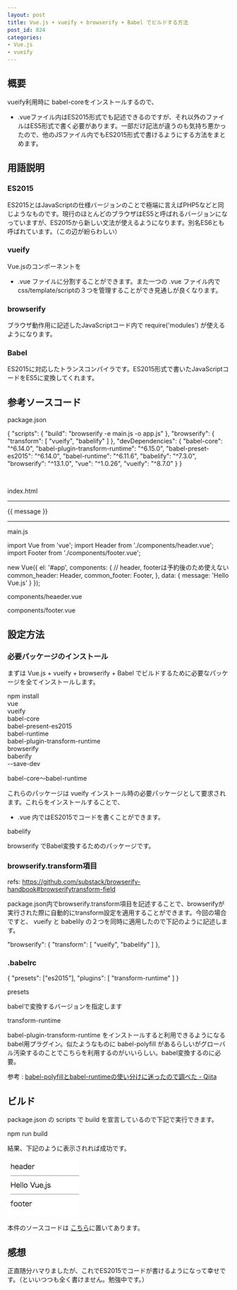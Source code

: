 ```yaml
---
layout: post
title: Vue.js + vueify + browserify + Babel でビルドする方法
post_id: 824
categories: 
- Vue.js
- vueify
---
```


## 概要


vueify利用時に
babel-coreをインストールするので、
*  .vueファイル内はES2015形式でも記述できるのですが、それ以外のファイルはES5形式で書く必要があります。一部だけ記法が違うのも気持ち悪かったので、他のJSファイル内でもES2015形式で書けるようにする方法をまとめます。


## 用語説明



### ES2015


ES2015とはJavaScriptの仕様バージョンのことで極端に言えばPHP5などと同じようなものです。現行のほとんどのブラウザはES5と呼ばれるバージョンになっていますが、ES2015から新しい文法が使えるようになります。別名ES6とも呼ばれています。（この辺が紛らわしい）


### vueify


Vue.jsのコンポーネントを 
*  .vue ファイルに分割することができます。また一つの 
.vue ファイル内でcss/template/scriptの３つを管理することができ見通しが良くなります。


### browserify


ブラウザ動作用に記述したJavaScriptコード内で 
require('modules') が使えるようになります。


### Babel


ES2015に対応したトランスコンパイラです。ES2015形式で書いたJavaScriptコードをES5に変換してくれます。


## 参考ソースコード


package.json


{
  "scripts": {
    "build": "browserify -e main.js -o app.js"
  },
  "browserify": {
    "transform": [
      "vueify",
      "babelify"
      ]
  },
  "devDependencies": {
    "babel-core": "^6.14.0",
    "babel-plugin-transform-runtime": "^6.15.0",
    "babel-preset-es2015": "^6.14.0",
    "babel-runtime": "^6.11.6",
    "babelify": "^7.3.0",
    "browserify": "^13.1.0",
    "vue": "^1.0.26",
    "vueify": "^8.7.0"
  }
}

 

index.html


<!DOCTYPE html>
<html>
<head>
<meta charset="utf-8" />
<title></title>
</head>
<body>
<div id="app">
  <common_header></common_header>
  <hr />
  {{ message }}
  <hr />
  <common_footer></common_footer>
</div>
<script src="app.js"></script>
</body>
</html>

main.js


import Vue from 'vue';
import Header from './components/header.vue';
import Footer from './components/footer.vue';

new Vue({
  el: '#app',
  components: {
    // header, footerは予約後のため使えない
    common_header: Header,
    common_footer: Footer,
  },
  data: {
    message: 'Hello Vue.js'
  }
});

components/heaeder.vue


<template>
header
</template>

components/footer.vue


<template>
footer
</template>


## 設定方法



### 必要パッケージのインストール


まずは Vue.js + vueify + browserify + Babel でビルドするために必要なパッケージを全てインストールします。


npm install\
    vue\
    vueify\
    babel-core\
    babel-present-es2015\
    babel-runtime\
    babel-plugin-transform-runtime\
    browserify\
    baberify\
    --save-dev


babel-core〜babel-runtime

これらのパッケージは vueify インストール時の必要パッケージとして要求されます。これらをインストールすることで、 
*  .vue 内ではES2015でコードを書くことができます。


babelify

browserify でBabel変換するためのパッケージです。


### browserify.transform項目


refs: https://github.com/substack/browserify-handbook#browserifytransform-field

package.json内でbrowserify.transform項目を記述することで、browserifyが実行された際に自動的にtransform設定を適用することができます。今回の場合ですと、 
vueify と 
babelily の２つを同時に適用したので下記のように記述します。


"browserify": {
    "transform": [
      "vueify",
      "babelify"
     ]
  },


### .babelrc



{
  "presets": ["es2015"],
  "plugins": [
    "transform-runtime"
  ]
}


presets

babelで変換するバージョンを指定します


transform-runtime


babel-plugin-transform-runtime をインストールすると利用できるようになるbabel用プラグイン。似たようなものに 
babel-polyfill があるらしいがグローバル汚染するのことでこちらを利用するのがいいらしい。babel変換するのに必要。

参考 : 
[babel-polyfillとbabel-runtimeの使い分けに迷ったので調べた - Qiita](http://qiita.com/inuscript/items/d2a9d5d4daedaacff924)


## ビルド



package.json の 
scripts で 
build を宣言しているので下記で実行できます。


npm run build

結果、下記のように表示されれば成功です。


![vuejs_babelify](/images/vuejs_babelify.png)

本件のソースコードは
[こちら](https://github.com/hypermkt/vuejs-samples/tree/master/vueify-babel-build)に置いてあります。


## 感想


正直随分ハマりましたが、これでES2015でコードが書けるようになって幸せです。（といいつつも全く書けません。勉強中です。）
